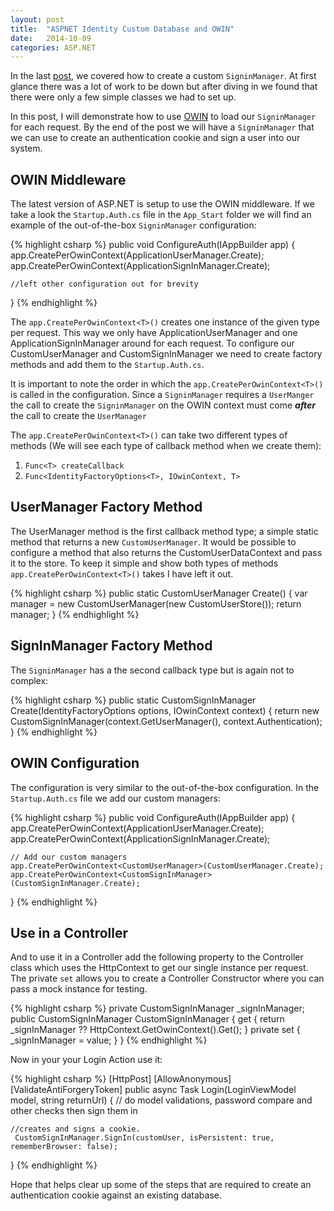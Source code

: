```yaml
---
layout: post
title:  "ASPNET Identity Custom Database and OWIN"
date:   2014-10-09
categories: ASP.NET
---
```


In the last [post](/posts/ASPNET-Identity2.0-Custom-Database/), we covered how to create a custom ```SigninManager```.  At first glance there was a lot of work to be down but after diving in we found that there were only a few simple classes we had to set up.  

In this post, I will demonstrate how to use [OWIN](http://www.asp.net/aspnet/overview/owin-and-katana) to load our ```SigninManager``` for each request.  By the end of the post we will have a ```SigninManager``` that we can use to create an authentication cookie and sign a user into our system.

##  OWIN Middleware
The latest version of ASP.NET is setup to use the OWIN middleware.  If we take a look the ```Startup.Auth.cs``` file in the ```App_Start``` folder we will find an example of the out-of-the-box ```SigninManager``` configuration:

{% highlight csharp %}
public void ConfigureAuth(IAppBuilder app)
{
    app.CreatePerOwinContext<ApplicationUserManager>(ApplicationUserManager.Create);
    app.CreatePerOwinContext<ApplicationSignInManager>(ApplicationSignInManager.Create);

	//left other configuration out for brevity
}
{% endhighlight %}

The ```app.CreatePerOwinContext<T>()``` creates one instance of the given type per request.  This way we only have ApplicationUserManager and one ApplicationSignInManager around for each request.  To configure our  CustomUserManager and CustomSignInManager we need to create factory methods and add them to the ```Startup.Auth.cs```.  

It is important to note the order in which the ```app.CreatePerOwinContext<T>()``` is called in the configuration.  Since a ```SigninManager``` requires a ```UserManger``` the call to create the ```SigninManager``` on the OWIN context must come ***after*** the call to create the ```UserManager```

The ```app.CreatePerOwinContext<T>()``` can take two different types of methods (We will see each type of callback method when we create them):

1. ```Func<T> createCallback```
2. ```Func<IdentityFactoryOptions<T>, IOwinContext, T>``` 

## UserManager Factory Method
The UserManager method is the first callback method type; a simple static method that returns a new ```CustomUserManager```.  It would be possible to configure a method that also returns the CustomUserDataContext and pass it to the store. To keep it simple and show both types of methods ```app.CreatePerOwinContext<T>()``` takes I have left it out.

{% highlight csharp %}
public static CustomUserManager Create()
{
    var manager = new CustomUserManager(new CustomUserStore());
    return manager;
}
{% endhighlight %}

## SignInManager Factory Method
The ```SigninManager``` has a the second callback type but is again not to complex:

{% highlight csharp %}
public static CustomSignInManager Create(IdentityFactoryOptions<CustomSignInManager> options, IOwinContext context)
{
    return new CustomSignInManager(context.GetUserManager<CustomUserManager>(), context.Authentication);
}
{% endhighlight %}

##  OWIN Configuration
The configuration is very similar to the out-of-the-box configuration.  In the ```Startup.Auth.cs``` file we add our custom managers:

{% highlight csharp %}
public void ConfigureAuth(IAppBuilder app)
{
    app.CreatePerOwinContext<ApplicationUserManager>(ApplicationUserManager.Create);
    app.CreatePerOwinContext<ApplicationSignInManager>(ApplicationSignInManager.Create);

	// Add our custom managers
	app.CreatePerOwinContext<CustomUserManager>(CustomUserManager.Create);
    app.CreatePerOwinContext<CustomSignInManager>(CustomSignInManager.Create);
}
{% endhighlight %}

## Use in a Controller
And to use it in a Controller add the following property to the Controller class which uses the HttpContext to get our single instance per request.  The private ```set``` allows you to create a Controller Constructor where you can pass a mock instance for testing.

{% highlight csharp %}
private CustomSignInManager _signInManager;
public CustomSignInManager CustomSignInManager
{
    get
    {
        return _signInManager ?? HttpContext.GetOwinContext().Get<CustomSignInManager>();
    }
    private set { _signInManager = value; }
}
{% endhighlight %}

Now in your your Login Action use it:

{% highlight csharp %}
[HttpPost]
[AllowAnonymous]
[ValidateAntiForgeryToken]
public async Task<ActionResult> Login(LoginViewModel model, string returnUrl)
{
   // do model validations, password compare and  other checks then sign them in

	//creates and signs a cookie.
	 CustomSignInManager.SignIn(customUser, isPersistent: true, rememberBrowser: false);
}
{% endhighlight %}

Hope that helps clear up some of the steps that are required to create an authentication cookie against an existing database.  

			